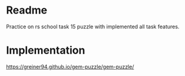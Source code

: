 # Readme
Practice on rs school task 15 puzzle with implemented all task features.
# Implementation
https://greiner94.github.io/gem-puzzle/gem-puzzle/
